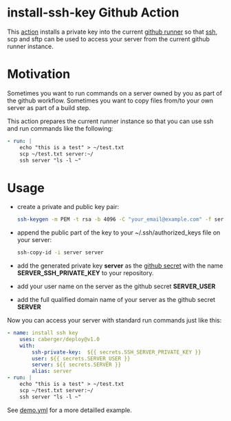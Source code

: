 # install-ssh-key Github Action

This [action](https://github.com/features/actions) installs a private key into the current [github runner](https://docs.github.com/en/actions/using-github-hosted-runners/about-github-hosted-runners) so that [ssh](https://www.openssh.com/), scp and sftp can be used
to access your server from the current github runner instance. 

Motivation
===

Sometimes you want to run commands on a server owned by you as part of the github workflow. Sometimes you want to copy files from/to your own server as part of a build step.

This action prepares the current runner instance so that you can use ssh and run commands like the following:
~~~yaml
- run: |
    echo "this is a test" > ~/test.txt
    scp ~/test.txt server:~/
    ssh server "ls -l ~"
~~~

Usage
===

- create a private and public key pair:
    ```bash
    ssh-keygen -m PEM -t rsa -b 4096 -C "your_email@example.com" -f server -q -N ""
    ```
- append the public part of the key to your ~/.ssh/authorized_keys file on your server:

    ```bash
    ssh-copy-id -i server server
    ```

- add the generated private key __server__ as the [github secret](https://docs.github.com/en/actions/reference/encrypted-secrets) with the name __SERVER_SSH_PRIVATE_KEY__ to your repository.
- add your user name on the server as the github secret __SERVER_USER__
- add the full qualified domain name of your server as the github secret __SERVER__ 

Now you can access your server with standard run commands just like this:
```yaml
- name: install ssh key
    uses: caberger/deploy@v1.0
    with:
        ssh-private-key:  ${{ secrets.SSH_SERVER_PRIVATE_KEY }}
        user: ${{ secrets.SERVER_USER }}
        server: ${{ secrets.SERVER }}
        alias: server
- run: |
    echo "this is a test" > ~/test.txt
    scp ~/test.txt server:~/
    ssh server "ls -l ~"
```
See [demo.yml](.github/workflows/demo.yml) for a more detailled example.
